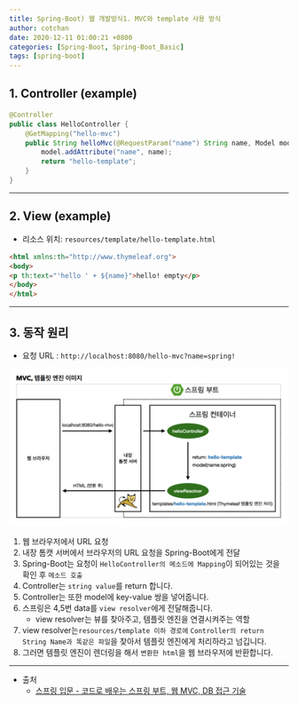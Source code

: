 ```yaml
---
title: Spring-Boot) 웹 개발방식1. MVC와 template 사용 방식  
author: cotchan 
date: 2020-12-11 01:00:21 +0800 
categories: [Spring-Boot, Spring-Boot_Basic]
tags: [spring-boot] 
---
```


## 1. Controller (example)

```java
@Controller
public class HelloController {
	@GetMapping("hello-mvc")
	public String helloMvc(@RequestParam("name") String name, Model model) {
		model.addAttribute("name", name);
		return "hello-template";
	}
}
```


---


## 2. View (example)

+ 리소스 위치: `resources/template/hello-template.html`

```html
<html xmlns:th="http://www.thymeleaf.org">
<body>
<p th:text="'hello ' + ${name}">hello! empty</p>
</body>
</html>
```


---


## 3. 동작 원리

+ 요청 URL : `http://localhost:8080/hello-mvc?name=spring!`
 
![Desktop View](/assets/img/post/spring-boot/2020-12-11-mvc-template.png)

1. 웹 브라우저에서 URL 요청 
2. 내장 톰캣 서버에서 브라우저의 URL 요청을 Spring-Boot에게 전달 
3. Spring-Boot는 요청이 `HelloController의 메소드에 Mapping`이 되어있는 것을 확인 후 `메소드 호출`
4. Controller는 `string value`를 return 합니다. 
5. Controller는 또한 model에 key-value 쌍을 넣어줍니다.
6. 스프링은 4,5번 data를 `view resolver`에게 전달해줍니다.
	+ view resolver는 뷰를 찾아주고, 템플릿 엔진을 연결시켜주는 역할
7. view resolver는`resources/template 이하 경로에` `Controller의 return String Name과 똑같은 파일`을 찾아서 템플릿 엔진에게 처리하라고 넘깁니다. 
8. 그러면 템플릿 엔진이 렌더링을 해서 `변환한 html`을 웹 브라우저에 반환합니다.



---

+ 출처
	+ [스프링 입문 - 코드로 배우는 스프링 부트, 웹 MVC, DB 접근 기술](https://www.inflearn.com/course/%EC%8A%A4%ED%94%84%EB%A7%81-%EC%9E%85%EB%AC%B8-%EC%8A%A4%ED%94%84%EB%A7%81%EB%B6%80%ED%8A%B8/dashboard)
